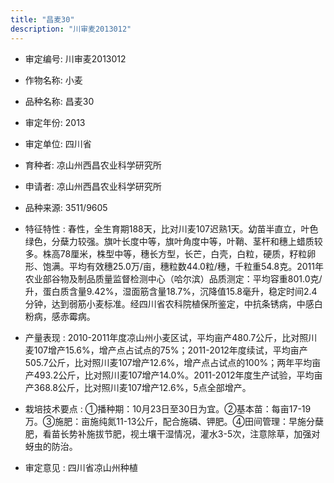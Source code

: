 ```yaml
---
title: "昌麦30"
description: "川审麦2013012"
---
```

* 审定编号:  川审麦2013012

*  作物名称:  小麦

*  品种名称:  昌麦30

*  审定年份:  2013

*  审定单位:  四川省

* 育种者:  凉山州西昌农业科学研究所

*  申请者:  凉山州西昌农业科学研究所

*  品种来源:  3511/9605

*  特征特性 : 
春性，全生育期188天，比对川麦107迟熟1天。幼苗半直立，叶色绿色，分蘖力较强。旗叶长度中等，旗叶角度中等，叶鞘、茎杆和穗上蜡质较多。株高78厘米，株型中等，穗长方型，长芒，白壳，白粒，硬质，籽粒卵形、饱满。平均有效穗25.0万/亩，穗粒数44.0粒/穗，千粒重54.8克。2011年农业部谷物及制品质量监督检测中心（哈尔滨）品质测定：平均容重801.0克/升，蛋白质含量9.42%，湿面筋含量18.7%，沉降值15.8毫升，稳定时间2.4分钟，达到弱筋小麦标准。经四川省农科院植保所鉴定，中抗条锈病，中感白粉病，感赤霉病。
 
*  产量表现 : 
2010-2011年度凉山州小麦区试，平均亩产480.7公斤，比对照川麦107增产15.6%，增产点占试点的75%；2011-2012年度续试，平均亩产505.7公斤，比对照川麦107增产12.6%，增产点占试点的100%；两年平均亩产493.2公斤，比对照川麦107增产14.0%。2011-2012年度生产试验，平均亩产368.8公斤，比对照川麦107增产12.6%，5点全部增产。

*  栽培技术要点 : 
①播种期：10月23日至30日为宜。②基本苗：每亩17-19万。③施肥：亩施纯氮11-13公斤，配合施磷、钾肥。④田间管理：早施分蘖肥，看苗长势补施拔节肥，视土壤干湿情况，灌水3-5次，注意除草，加强对蚜虫的防治。

*  审定意见 : 
四川省凉山州种植
